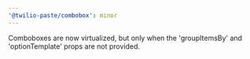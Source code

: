 ```yaml
---
'@twilio-paste/combobox': minor
---
```


Comboboxes are now virtualized, but only when the 'groupItemsBy' and 'optionTemplate' props are not provided.
